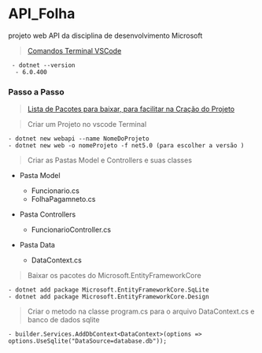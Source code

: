 # API_Folha
projeto web API da disciplina de desenvolvimento Microsoft

> [ Comandos Terminal VSCode ](https://clover-tailor-90b.notion.site/CLI-C-ed19b7637e21473282fa6c0e400ff925)

     - dotnet --version 
      - 6.0.400


### Passo a Passo

>  [Lista de Pacotes para baixar, para facilitar na Cração do Projeto](https://www.notion.so/Configura-o-de-Ambiente-8479c4cafd8f4fea9911e1c3c6fc30e6)


> Criar um Projeto no vscode Terminal

    - dotnet new webapi --name NomeDoProjeto 
    - dotnet new web -o nomeProjeto -f net5.0 (para escolher a versão )
  
> Criar as Pastas Model e Controllers e suas classes

 * Pasta Model
 
    - Funcionario.cs
    - FolhaPagamneto.cs
    
 * Pasta Controllers
 
    - FuncionarioController.cs
    
  * Pasta Data
  
    - DataContext.cs
    
 > Baixar os pacotes do Microsoft.EntityFrameworkCore
 
    - dotnet add package Microsoft.EntityFrameworkCore.SqLite
    - dotnet add package Microsoft.EntityFrameworkCore.Design
 
 > Criar o metodo na classe program.cs para o arquivo DataContext.cs e banco de dados sqlite

    - builder.Services.AddDbContext<DataContext>(options => options.UseSqlite("DataSource=database.db"));
    
    
 
 
    
   
  
  
